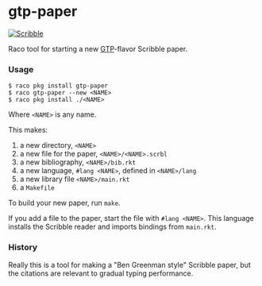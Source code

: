 gtp-paper
===
[![Scribble](https://img.shields.io/badge/Docs-Scribble-blue.svg)](http://docs.racket-lang.org/gtp-paper/index.html)

Raco tool for starting a new [GTP](http://prl.ccs.neu.edu/gtp/)-flavor Scribble paper.


### Usage

```
$ raco pkg install gtp-paper
$ raco gtp-paper --new <NAME>
$ raco pkg install ./<NAME>
```

Where `<NAME>` is any name.

This makes:
1. a new directory, `<NAME>`
2. a new file for the paper, `<NAME>/<NAME>.scrbl`
3. a new bibliography, `<NAME>/bib.rkt`
4. a new language, `#lang <NAME>`, defined in `<NAME>/lang`
5. a new library file `<NAME>/main.rkt`
6. a `Makefile`

To build your new paper, run `make`.

If you add a file to the paper, start the file with `#lang <NAME>`.
This language installs the Scribble reader and imports bindings from `main.rkt`.


### History

Really this is a tool for making a "Ben Greenman style" Scribble paper,
 but the citations are relevant to gradual typing performance.
